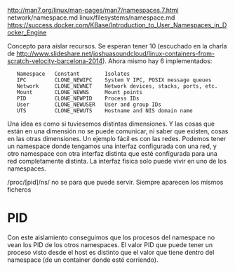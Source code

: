 http://man7.org/linux/man-pages/man7/namespaces.7.html
network/namespace.md
linux/filesystems/namespace.md
https://success.docker.com/KBase/Introduction_to_User_Namespaces_in_Docker_Engine

Concepto para aislar recursos.
Se esperan tener 10 (escuchado en la charla de http://www.slideshare.net/joshuasoundcloud/linux-containers-from-scratch-velocity-barcelona-2014).
Ahora mismo hay 6 implementados:


       Namespace   Constant        Isolates
       IPC         CLONE_NEWIPC    System V IPC, POSIX message queues
       Network     CLONE_NEWNET    Network devices, stacks, ports, etc.
       Mount       CLONE_NEWNS     Mount points
       PID         CLONE_NEWPID    Process IDs
       User        CLONE_NEWUSER   User and group IDs
       UTS         CLONE_NEWUTS    Hostname and NIS domain name

Una idea es como si tuviesemos distintas dimensiones. Y las cosas que están en una dimensión no se puede comunicar, ni saber que existen, cosas en las otras dimensiones.
Un ejemplo fácil es con las redes. Podemos tener un namespace donde tengamos una interfaz configurada con una red, y otro namespace con otra interfaz distinta que esté configurada para una red completamente distinta.
La interfaz física solo puede vivir en uno de los namespaces.

/proc/[pid]/ns/ 
  no se para que puede servir. Siempre aparecen los mismos ficheros


# PID
Con este aislamiento conseguimos que los procesos del namespace no vean los PID de los otros namespaces.
El valor PID que puede tener un proceso visto desde el host es distinto que el valor que tiene dentro del namespace (de un container donde esté corriendo).

